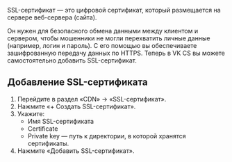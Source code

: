 SSL-сертификат — это цифровой сертификат, который размещается на сервере веб-сервера (сайта).

Он нужен для безопасного обмена данными между клиентом и сервером, чтобы мошенники не могли перехватить личные данные (например, логин и пароль). С его помощью вы обеспечиваете зашифрованную передачу данных по HTTPS. Теперь в VK CS вы можете самостоятельно добавить SSL-сертификат.

Добавление SSL-сертификата
--------------------------

1.  Перейдите в раздел «CDN» → «SSL-сертификат».
2.  Нажмите «+ Создать SSL-сертификат».
3.  Укажите: 
    *   Имя SSL-сертификата
    *   Certificate 
    *   Private key — путь к директории, в которой хранятся сертификаты.
4.  Нажмите «Добавить SSL-сертификат».